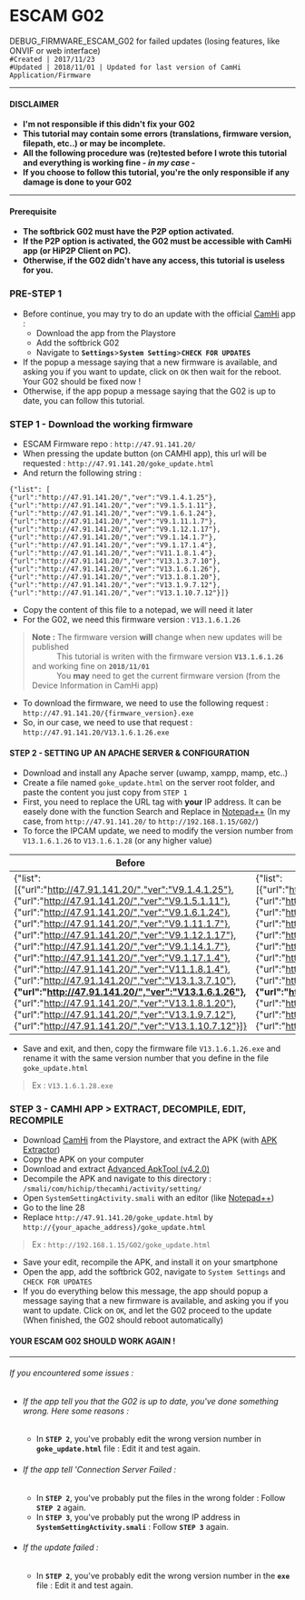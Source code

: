 # ESCAM G02
DEBUG_FIRMWARE_ESCAM_G02 for failed updates (losing features, like ONVIF or web interface)  
`#Created | 2017/11/23`  
`#Updated | 2018/11/01 | Updated for last version of CamHi Application/Firmware`

---
 #### DISCLAIMER
 - **I'm not responsible if this didn't fix your G02**
 - **This tutorial may contain some errors (translations, firmware version, filepath, etc..) or may be incomplete.**  
 - **All the following procedure was (re)tested before I wrote this tutorial and everything is working fine - _in my case_ -** 
 - **If you choose to follow this tutorial, you're the only responsible if any damage is done to your G02**
---

#### Prerequisite
- **The softbrick G02 must have the P2P option activated.**  
- **If the P2P option is activated, the G02 must be accessible with CamHi app (or HiP2P Client on PC).**
- **Otherwise, if the G02 didn't have any access, this tutorial is useless for you.**


### PRE-STEP 1
- Before continue, you may try to do an update with the official [CamHi](https://play.google.com/store/apps/details?id=com.hichip) app :  
	- Download the app from the Playstore  
    - Add the softbrick G02  
    - Navigate to **`Settings`**>**`System Setting`**>**`CHECK FOR UPDATES`**  
- If the popup a message saying that a new firmware is available, and asking you if you want to update, click on `OK` then wait for the reboot. Your G02 should be fixed now !
- Otherwise, if the app popup a message saying that the G02 is up to date, you can follow this tutorial.
### STEP 1 - Download the working firmware
- ESCAM Firmware repo : `http://47.91.141.20/`  
- When pressing the update button (on CAMHI app), this url will be requested : `http://47.91.141.20/goke_update.html`  
- And return the following string :  

```
{"list": [
{"url":"http://47.91.141.20/","ver":"V9.1.4.1.25"},
{"url":"http://47.91.141.20/","ver":"V9.1.5.1.11"},
{"url":"http://47.91.141.20/","ver":"V9.1.6.1.24"},
{"url":"http://47.91.141.20/","ver":"V9.1.11.1.7"},
{"url":"http://47.91.141.20/","ver":"V9.1.12.1.17"},
{"url":"http://47.91.141.20/","ver":"V9.1.14.1.7"},
{"url":"http://47.91.141.20/","ver":"V9.1.17.1.4"},
{"url":"http://47.91.141.20/","ver":"V11.1.8.1.4"},
{"url":"http://47.91.141.20/","ver":"V13.1.3.7.10"},
{"url":"http://47.91.141.20/","ver":"V13.1.6.1.26"},
{"url":"http://47.91.141.20/","ver":"V13.1.8.1.20"},
{"url":"http://47.91.141.20/","ver":"V13.1.9.7.12"},
{"url":"http://47.91.141.20/","ver":"V13.1.10.7.12"}]}
```

- Copy the content of this file to a notepad, we will need it later  
- For the G02, we need this firmware version : `V13.1.6.1.26`  
>**Note :** The firmware version **will** change when new updates will be published  
>           This tutorial is writen with the firmware version **`V13.1.6.1.26`** and working fine on **`2018/11/01`**  
>           You **may** need to get the current firmware version (from the Device Information in CamHi app)

- To download the firmware, we need to use the following request : `http://47.91.141.20/{firmware_version}.exe`  
- So, in our case, we need to use that request : `http://47.91.141.20/V13.1.6.1.26.exe`  

#### STEP 2 - SETTING UP AN APACHE SERVER & CONFIGURATION 
- Download and install any Apache server (uwamp, xampp, mamp, etc..)  
- Create a file named `goke_update.html` on the server root folder, and paste the content you just copy from `STEP 1`  
- First, you need to replace the URL tag with **your** IP address. It can be easely done with the function Search and Replace in  [Notepad++](https://notepad-plus-plus.org/) (In my case, from `http://47.91.141.20/` to `http://192.168.1.15/G02/`)
- To force the IPCAM update, we need to modify the version number from `V13.1.6.1.26` to `V13.1.6.1.28` (or any higher value)    

Before | After
--|--
{"list": [{"url":"http://47.91.141.20/","ver":"V9.1.4.1.25"}, {"url":"http://47.91.141.20/","ver":"V9.1.5.1.11"}, {"url":"http://47.91.141.20/","ver":"V9.1.6.1.24"}, {"url":"http://47.91.141.20/","ver":"V9.1.11.1.7"}, {"url":"http://47.91.141.20/","ver":"V9.1.12.1.17"}, {"url":"http://47.91.141.20/","ver":"V9.1.14.1.7"}, {"url":"http://47.91.141.20/","ver":"V9.1.17.1.4"}, {"url":"http://47.91.141.20/","ver":"V11.1.8.1.4"}, {"url":"http://47.91.141.20/","ver":"V13.1.3.7.10"}, **{"url":"http://47.91.141.20/","ver":"V13.1.6.1.26"},** {"url":"http://47.91.141.20/","ver":"V13.1.8.1.20"}, {"url":"http://47.91.141.20/","ver":"V13.1.9.7.12"}, {"url":"http://47.91.141.20/","ver":"V13.1.10.7.12"}]} | {"list": [{"url":"http://192.168.1.15/G02/","ver":"V9.1.4.1.25"}, {"url":"http://192.168.1.15/G02/","ver":"V9.1.5.1.11"}, {"url":"http://192.168.1.15/G02/","ver":"V9.1.6.1.24"}, {"url":"http://192.168.1.15/G02/","ver":"V9.1.11.1.7"}, {"url":"http://192.168.1.15/G02/","ver":"V9.1.12.1.17"}, {"url":"http://192.168.1.15/G02/","ver":"V9.1.14.1.7"}, {"url":"http://192.168.1.15/G02/","ver":"V9.1.17.1.4"}, {"url":"http://192.168.1.15/G02/","ver":"V11.1.8.1.4"}, {"url":"http://192.168.1.15/G02/","ver":"V13.1.3.7.10"}, **{"url":"http://192.168.1.15/G02/","ver":"V13.1.6.1.28"}**, {"url":"http://192.168.1.15/G02/","ver":"V13.1.8.1.20"}, {"url":"http://192.168.1.15/G02/","ver":"V13.1.9.7.12"}, {"url":"http://192.168.1.15/G02/","ver":"V13.1.10.7.12"}]}

- Save and exit, and then, copy the firmware file `V13.1.6.1.26.exe` and rename it with the same version number that you define in the  file `goke_update.html` 
>Ex : `V13.1.6.1.28.exe`  

### STEP 3 - CAMHI APP > EXTRACT, DECOMPILE, EDIT, RECOMPILE 
- Download [CamHi](https://play.google.com/store/apps/details?id=com.hichip) from the Playstore, and extract the APK (with [APK Extractor](https://play.google.com/store/apps/details?id=com.ext.ui&hl=fr))
- Copy the APK on your computer
- Download and extract [Advanced ApkTool (v4.2.0)](https://forum.xda-developers.com/showpost.php?p=77638764&postcount=835)  
- Decompile the APK and navigate to this directory : `/smali/com/hichip/thecamhi/activity/setting/`  
- Open `SystemSettingActivity.smali` with an editor (like [Notepad++](https://notepad-plus-plus.org/))
- Go to the line 28    
- Replace  `http://47.91.141.20/goke_update.html` by `http://{your_apache_address}/goke_update.html`  
>Ex : `http://192.168.1.15/G02/goke_update.html`  

- Save your edit, recompile the APK, and install it on your smartphone
- Open the app, add the softbrick G02, navigate to `System Settings` and `CHECK FOR UPDATES`  
- If you do everything below this message, the app should popup a message saying that a new firmware is available, and asking you if you want to update. Click on `OK`, and let the G02 proceed to the update (When finished, the G02 should reboot automatically)

#### YOUR ESCAM G02 SHOULD WORK AGAIN !
---
###### If you encountered some issues :  
- ###### If the app tell you that the G02 is up to date, you've done something wrong. Here some reasons :  
 	- In **`STEP 2`**, you've probably edit the wrong version number in **`goke_update.html`** file : Edit it and test again.  
- ###### If the app tell 'Connection Server Failed :  
	- In **`STEP 2`**, you've probably put the files in the wrong folder : Follow **`STEP 2`** again.  
 	- In **`STEP 3`**, you've probably put the wrong IP address in **`SystemSettingActivity.smali`** : Follow **`STEP 3`** again.  
- ###### If the update failed :  
 	- In **`STEP 2`**, you've probably edit the wrong version number in the **`exe`**  file : Edit it and test again.  
